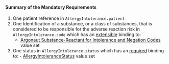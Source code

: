 #### Summary of the Mandatory Requirements

1.  One patient reference in `AllergyIntolerance.patient`
1.  One Identification of a substance, or a class of substances, that is considered to be responsible for the adverse reaction risk in `AllergyIntolerance.code` which has an [extensible](http://hl7.org/fhir/terminologies.html#extensible) binding to:
    -    [Argonaut Substance-Reactant for Intolerance and Negation Codes](valueset-substance.html) value set
1.  One status in `AllergyIntolerance.status` which has an [required](http://hl7.org/fhir/terminologies.html#required) binding to:
        -   [AllergyIntoleranceStatus](http://hl7.org/fhir/valueset-allergy-intolerance-status.html) value set  
